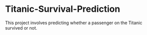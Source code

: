 # Titanic-Survival-Prediction
This project involves predicting whether a passenger on the Titanic survived or not. 
